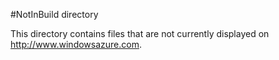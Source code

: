 #NotInBuild directory

This directory contains files that are not currently displayed on http://www.windowsazure.com.